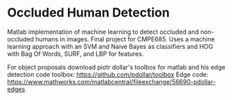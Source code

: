 # Occluded Human Detection
Matlab implementation of machine learning to detect occluded and non-occluded humans in images. Final project for CMPE685. Uses a machine learning approach with an SVM and Naive Bayes as classifiers and HOG with Bag Of Words, SURF, and LBP for features.

For object proposals download piotr dollar's toolbox for matlab and his edge detection code 
  toolbox:   https://github.com/pdollar/toolbox
  Edge code: https://www.mathworks.com/matlabcentral/fileexchange/56690-pdollar-edges

